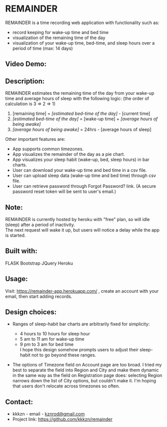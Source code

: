 # REMAINDER
REMAINDER is a time recording web application with functionality such as:

- record keeping for wake-up time and bed time
- visualization of the remaining time of the day
- visualization of your wake-up time, bed-time, and sleep hours over a period of time (max: 14 days)

## Video Demo:  <URL HERE>

## Description: 
  REMAINDER estimates the remaining time of the day from your wake-up time and average hours of sleep with the following logic:
  (the order of calculation is 3 => 2 => 1)  
  1. [remaining time] = *[estimated bed-time of the day]* - [current time]   
  2. *[estimated bed-time of the day]* = [wake-up time] + *[average hours of being awake]*    
  3. *[average hours of being awake]* = 24hrs - [average hours of sleep]  
  
  Other important features are:
  - App supports common timezones.
  - App visualizes the remainder of the day as a pie chart.
  - App visualizes your sleep habit (wake-up, bed, sleep hours) in bar charts.
  - User can download your wake-up time and bed time in a csv file.
  - User can upload sleep data (wake-up time and bed time) through csv file.
  - User can retrieve password through Forgot Password? link. (A secure password reset token will be sent to user's email.)
  
## Note:  
  REMAINDER is currently hosted by heroku with "free" plan, so will idle (sleep) after a period of inactivity.  
  The next request will wake it up, but users will notice a delay while the app is started.
    
## Built with: 
  FLASK
  Bootstrap
  JQuery
  Heroku

## Usage:
  Visit: https://remainder-app.herokuapp.com/ , create an account with your email, then start adding records.

## Design choices:
  - Ranges of sleep-habit bar charts are arbitrarily fixed for simplicity:  
    - 4 hours to 10 hours for sleep hour
    - 5 am to 11 am for wake-up time
    - 9 pm to 3 am for bed time  
  I hope this design somehow prompts users to adjust their sleep-habit not to go beyond these ranges.
  
  - The options of Timezone field on Account page are too broad. I tried my best to separate the field into Region and City and make them dynamic in the same way as the field on Registration page does: selecting Region narrows down the list of City options, but couldn't make it. I'm hoping that users don't relocate across timezones so often.
  
## Contact:
  - kkkzn - email - kznrod@gmail.com 
  - Project link: https://github.com/kkkzn/remainder
